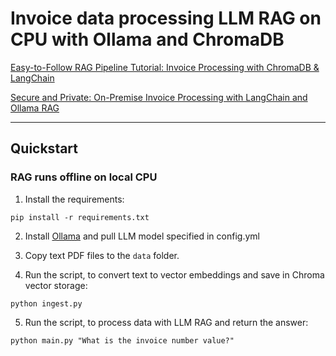 # Invoice data processing LLM RAG on CPU with Ollama and ChromaDB


<a href="https://www.youtube.com/watch?v=Higmr8qMoNk" target="_blank">Easy-to-Follow RAG Pipeline Tutorial: Invoice Processing with ChromaDB & LangChain</a>

<a href="https://www.youtube.com/watch?v=mONpftuo02M" target="_blank">Secure and Private: On-Premise Invoice Processing with LangChain and Ollama RAG</a>

___

## Quickstart

### RAG runs offline on local CPU
   
1. Install the requirements: 

```
pip install -r requirements.txt
```

2. Install <a href="https://ollama.ai">Ollama</a> and pull LLM model specified in config.yml

3. Copy text PDF files to the `data` folder.
   
4. Run the script, to convert text to vector embeddings and save in Chroma vector storage: 

```
python ingest.py
```

5. Run the script, to process data with LLM RAG and return the answer: 

```
python main.py "What is the invoice number value?"
```
